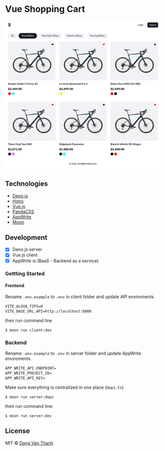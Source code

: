 # Vue Shopping Cart

![](screenshot.png)

## Technologies

- [Deno.js](https://deno.land/)
- [Hono](https://hono.dev/)
- [Vue.js](https://vuejs.org/)
- [PandaCSS](https://panda-css.com/)
- [AppWrite](https://appwrite.io/)
- [Moon](https://moonrepo.dev/)

## Development

- [x] Deno.js server
- [x] Vue.js client
- [x] AppWrite is (BaaS - Backend as a service)

### Gettting Started

#### Frontend

Rename `.env.example` to `.env` in client folder and update API enviroments.

```
VITE_ALOVA_TIPS=0
VITE_BASE_URL_API=http://localhost:8000
```

then run command line

```shell
$ moon run client:dev
```

### Backend

Rename `.env.example` to `.env` in server folder and update AppWrite enviroments.

```
APP_WRITE_API_ENDPOINT=
APP_WRITE_PROJECT_ID=
APP_WRITE_API_KEY=
```

Make sure everything is centralized in one place (`deps.ts`)

```shell
$ moon run server:deps
```

then run command line:

```shell
$ moon run server:dev
```

## License

MIT © [Dang Van Thanh](https://dangthanh.org)
